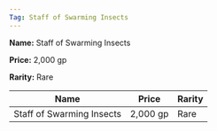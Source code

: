 ```yaml
---
Tag: Staff of Swarming Insects
---
```


**Name:** Staff of Swarming Insects

**Price:** 2,000 gp

**Rarity:** Rare

| Name     | Price     | Rarity     |
| -------- | --------- | ---------- |
| Staff of Swarming Insects | 2,000 gp | Rare |
